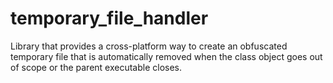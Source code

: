 # temporary_file_handler

Library that provides a cross-platform way to create an obfuscated temporary file that is automatically removed when the class object goes out of scope or the parent executable closes.